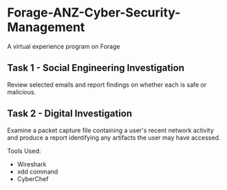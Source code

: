 # Forage-ANZ-Cyber-Security-Management
A virtual experience program on Forage

## Task 1 - Social Engineering Investigation
Review selected emails and report findings on whether each is safe or malicious.

## Task 2 - Digital Investigation
Examine a packet capture file containing a user's recent network activity and produce a report identifying any artifacts the user may have accessed.

Tools Used:
- Wireshark
- xdd command
- CyberChef
